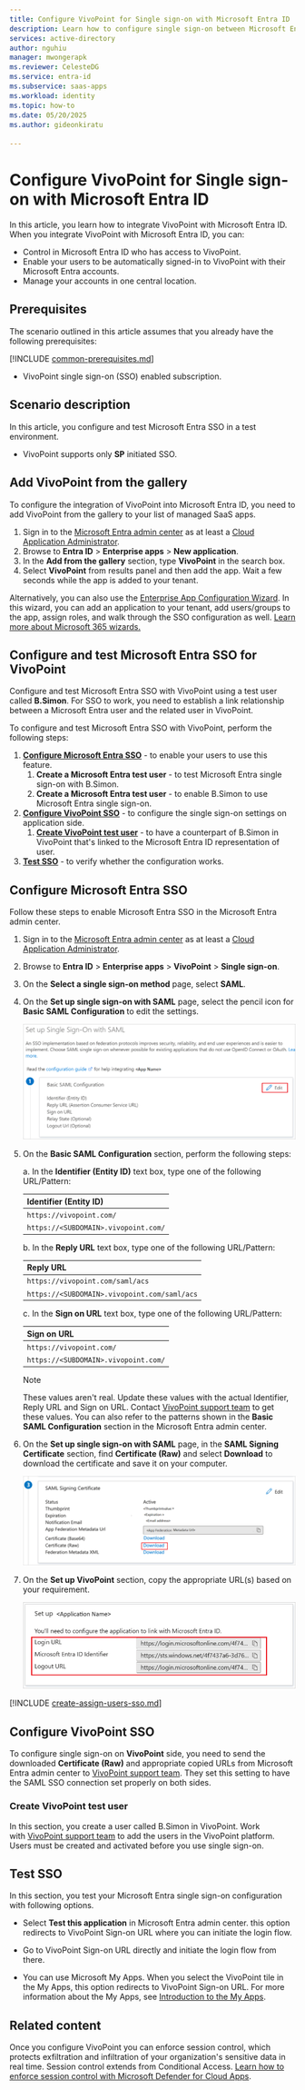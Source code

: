 ```yaml
---
title: Configure VivoPoint for Single sign-on with Microsoft Entra ID
description: Learn how to configure single sign-on between Microsoft Entra ID and VivoPoint.
services: active-directory
author: nguhiu
manager: mwongerapk
ms.reviewer: CelesteDG
ms.service: entra-id
ms.subservice: saas-apps
ms.workload: identity
ms.topic: how-to
ms.date: 05/20/2025
ms.author: gideonkiratu

---
```


# Configure VivoPoint for Single sign-on with Microsoft Entra ID

In this article,  you learn how to integrate VivoPoint with Microsoft Entra ID. When you integrate VivoPoint with Microsoft Entra ID, you can:

* Control in Microsoft Entra ID who has access to VivoPoint.
* Enable your users to be automatically signed-in to VivoPoint with their Microsoft Entra accounts.
* Manage your accounts in one central location.

## Prerequisites
The scenario outlined in this article assumes that you already have the following prerequisites:

[!INCLUDE [common-prerequisites.md](~/identity/saas-apps/includes/common-prerequisites.md)]
* VivoPoint single sign-on (SSO) enabled subscription.

## Scenario description

In this article,  you configure and test Microsoft Entra SSO in a test environment.

* VivoPoint supports only **SP** initiated SSO.

## Add VivoPoint from the gallery

To configure the integration of VivoPoint into Microsoft Entra ID, you need to add VivoPoint from the gallery to your list of managed SaaS apps.

1. Sign in to the [Microsoft Entra admin center](https://entra.microsoft.com) as at least a [Cloud Application Administrator](~/identity/role-based-access-control/permissions-reference.md#cloud-application-administrator).
1. Browse to **Entra ID** > **Enterprise apps** > **New application**.
1. In the **Add from the gallery** section, type **VivoPoint** in the search box.
1. Select **VivoPoint** from results panel and then add the app. Wait a few seconds while the app is added to your tenant.

Alternatively, you can also use the [Enterprise App Configuration Wizard](https://portal.office.com/AdminPortal/home?Q=Docs#/azureadappintegration). In this wizard, you can add an application to your tenant, add users/groups to the app, assign roles, and walk through the SSO configuration as well. [Learn more about Microsoft 365 wizards.](/microsoft-365/admin/misc/azure-ad-setup-guides)

## Configure and test Microsoft Entra SSO for VivoPoint

Configure and test Microsoft Entra SSO with VivoPoint using a test user called **B.Simon**. For SSO to work, you need to establish a link relationship between a Microsoft Entra user and the related user in VivoPoint.

To configure and test Microsoft Entra SSO with VivoPoint, perform the following steps:

1. **[Configure Microsoft Entra SSO](#configure-microsoft-entra-sso)** - to enable your users to use this feature.
    1. **Create a Microsoft Entra test user** - to test Microsoft Entra single sign-on with B.Simon.
    1. **Create a Microsoft Entra test user** - to enable B.Simon to use Microsoft Entra single sign-on.
1. **[Configure VivoPoint SSO](#configure-vivopoint-sso)** - to configure the single sign-on settings on application side.
    1. **[Create VivoPoint test user](#create-vivopoint-test-user)** - to have a counterpart of B.Simon in VivoPoint that's linked to the Microsoft Entra ID representation of user.
1. **[Test SSO](#test-sso)** - to verify whether the configuration works.

## Configure Microsoft Entra SSO

Follow these steps to enable Microsoft Entra SSO in the Microsoft Entra admin center.

1. Sign in to the [Microsoft Entra admin center](https://entra.microsoft.com) as at least a [Cloud Application Administrator](~/identity/role-based-access-control/permissions-reference.md#cloud-application-administrator).
1. Browse to **Entra ID** > **Enterprise apps** > **VivoPoint** > **Single sign-on**.
1. On the **Select a single sign-on method** page, select **SAML**.
1. On the **Set up single sign-on with SAML** page, select the pencil icon for **Basic SAML Configuration** to edit the settings.

   ![Screenshot shows how to edit Basic SAML Configuration.](common/edit-urls.png "Basic Configuration")

1. On the **Basic SAML Configuration** section, perform the following steps:

    a. In the **Identifier (Entity ID)** text box, type one of the following URL/Pattern:

    |**Identifier (Entity ID)**|
    |--------------------------|
    | `https://vivopoint.com/` |
    | `https://<SUBDOMAIN>.vivopoint.com/` |

    b. In the **Reply URL** text box, type one of the following URL/Pattern:

    |**Reply URL**|
    |-------------|
    | `https://vivopoint.com/saml/acs` |
    | `https://<SUBDOMAIN>.vivopoint.com/saml/acs` |

    c. In the **Sign on URL** text box, type one of the following URL/Pattern:

    |**Sign on URL**|
    |---------------|
    | `https://vivopoint.com/` |
    | `https://<SUBDOMAIN>.vivopoint.com/` |

	> [!NOTE]
	> These values aren't real. Update these values with the actual Identifier, Reply URL and Sign on URL. Contact [VivoPoint support team](mailto:support@vivopoint.com) to get these values. You can also refer to the patterns shown in the **Basic SAML Configuration** section in the Microsoft Entra admin center.

1. On the **Set up single sign-on with SAML** page, in the **SAML Signing Certificate** section, find **Certificate (Raw)** and select **Download** to download the certificate and save it on your computer.

	![Screenshot shows the Certificate download link.](common/certificateraw.png "Certificate")

1. On the **Set up VivoPoint** section, copy the appropriate URL(s) based on your requirement.

	![Screenshot shows to copy configuration URLs.](common/copy-configuration-urls.png "Metadata")

[!INCLUDE [create-assign-users-sso.md](~/identity/saas-apps/includes/create-assign-users-sso.md)]

## Configure VivoPoint SSO

To configure single sign-on on **VivoPoint** side, you need to send the downloaded **Certificate (Raw)** and appropriate copied URLs from Microsoft Entra admin center to [VivoPoint support team](mailto:support@vivopoint.com). They set this setting to have the SAML SSO connection set properly on both sides.

### Create VivoPoint test user

In this section, you create a user called B.Simon in VivoPoint. Work with [VivoPoint support team](mailto:support@vivopoint.com) to add the users in the VivoPoint platform. Users must be created and activated before you use single sign-on.

## Test SSO 

In this section, you test your Microsoft Entra single sign-on configuration with following options.
 
* Select **Test this application** in Microsoft Entra admin center. this option redirects to VivoPoint Sign-on URL where you can initiate the login flow.
 
* Go to VivoPoint Sign-on URL directly and initiate the login flow from there.
 
* You can use Microsoft My Apps. When you select the VivoPoint tile in the My Apps, this option redirects to VivoPoint Sign-on URL. For more information about the My Apps, see [Introduction to the My Apps](https://support.microsoft.com/account-billing/sign-in-and-start-apps-from-the-my-apps-portal-2f3b1bae-0e5a-4a86-a33e-876fbd2a4510).

## Related content

Once you configure VivoPoint you can enforce session control, which protects exfiltration and infiltration of your organization's sensitive data in real time. Session control extends from Conditional Access. [Learn how to enforce session control with Microsoft Defender for Cloud Apps](/cloud-app-security/proxy-deployment-any-app).